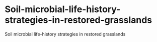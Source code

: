 # Soil-microbial-life-history-strategies-in-restored-grasslands
Soil microbial life-history strategies in restored grasslands
